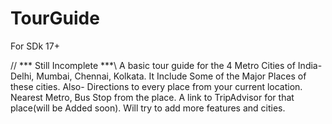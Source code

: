 # TourGuide
For SDk 17+

// *** Still Incomplete ***\\
A basic tour guide for the 4 Metro Cities of India- Delhi, Mumbai, Chennai, Kolkata.
It Include Some of the Major Places of these cities.
Also-
Directions to every place from your current location.
Nearest Metro, Bus Stop from the place.
A link to TripAdvisor for that place(will be Added soon).
Will try to add more features and cities.

